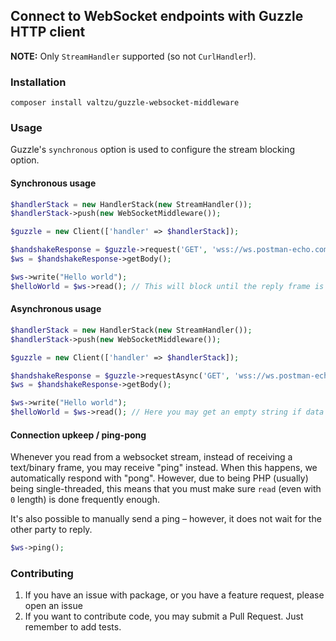 ## Connect to WebSocket endpoints with Guzzle HTTP client

**NOTE:** Only `StreamHandler` supported (so not `CurlHandler`!).

### Installation

```
composer install valtzu/guzzle-websocket-middleware
```

### Usage

Guzzle's `synchronous` option is used to configure the stream blocking option.

#### Synchronous usage

```php
$handlerStack = new HandlerStack(new StreamHandler());
$handlerStack->push(new WebSocketMiddleware());

$guzzle = new Client(['handler' => $handlerStack]);

$handshakeResponse = $guzzle->request('GET', 'wss://ws.postman-echo.com/raw');
$ws = $handshakeResponse->getBody();

$ws->write("Hello world");
$helloWorld = $ws->read(); // This will block until the reply frame is received
```

#### Asynchronous usage

```php
$handlerStack = new HandlerStack(new StreamHandler());
$handlerStack->push(new WebSocketMiddleware());

$guzzle = new Client(['handler' => $handlerStack]);

$handshakeResponse = $guzzle->requestAsync('GET', 'wss://ws.postman-echo.com/raw')->wait();
$ws = $handshakeResponse->getBody();

$ws->write("Hello world");
$helloWorld = $ws->read(); // Here you may get an empty string if data wasn't received yet
```

#### Connection upkeep / ping-pong

Whenever you read from a websocket stream, instead of receiving a text/binary frame, you may receive "ping" instead.
When this happens, we automatically respond with "pong". However, due to being PHP (usually) being single-threaded,
this means that you must make sure `read` (even with `0` length) is done frequently enough.

It's also possible to manually send a ping – however, it does not wait for the other party to reply.

```php
$ws->ping();
```

### Contributing

1. If you have an issue with package, or you have a feature request, please open an issue
1. If you want to contribute code, you may submit a Pull Request. Just remember to add tests.
   
